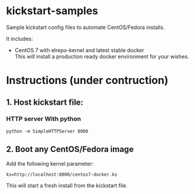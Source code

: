 # kickstart-samples
Sample kickstart config files to automate CentOS/Fedora installs.

It includes:
  * CentOS 7 with elrepo-kernel and latest stable docker  
    This will install a production ready docker environment for your wishes.

# Instructions (under contruction)

## 1. Host kickstart file:

### HTTP server With python
```
python -m SimpleHTTPServer 8000
```
## 2. Boot any CentOS/Fedora image

Add the following kernel parameter:
```
ks=http://localhost:8000/centos7-docker.ks
```

This will start a fresh install from the kickstart file.
